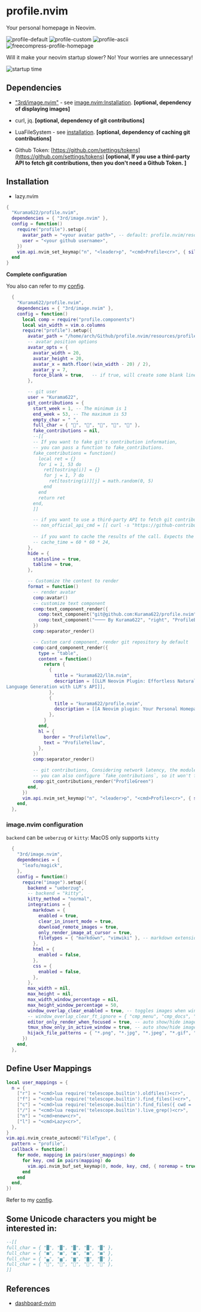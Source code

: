 # profile.nvim

Your personal homepage in Neovim.

![profile-default](https://github.com/user-attachments/assets/ec627c79-ebac-46f5-8728-57472836642a)
![profile-custom](https://github.com/user-attachments/assets/24f8d775-f484-47a1-a278-b011817db08b)
![profile-ascii](https://github.com/user-attachments/assets/8987ecac-4e98-4aec-8f04-26f0ad598603)
![freecompress-profile-homepage](https://github.com/user-attachments/assets/890bade1-609c-4a95-8329-841831428310)


Will it make your neovim startup slower? No! Your worries are unnecessary!

![startup time](https://github.com/user-attachments/assets/121fd395-7631-4400-9ff0-351fc6f94786)


## Dependencies

- ["3rd/image.nvim"](https://github.com/3rd/image.nvim) - see [image.nvim:Installation](https://github.com/3rd/image.nvim?tab=readme-ov-file#installation).   **\[optional, dependency of displaying images\]**


- curl, jq.  **\[optional, dependency of git contributions\]**

- LuaFileSystem - see [installation](https://lunarmodules.github.io/luafilesystem/manual.html#installation). **\[optional, dependency of caching git contributions\]**

- Github Token: [https://github.com/settings/tokens](https://github.com/settings/tokens) **\[optional, If you use a third-party API to fetch git contributions, then you don't need a Github Token. \]**

## Installation

- lazy.nvim

```lua
{
  "Kurama622/profile.nvim",
  dependencies = { "3rd/image.nvim" },
  config = function()
    require("profile").setup({
      avatar_path = "<your avatar path>", -- default: profile.nvim/resources/profile.png
      user = "<your github username>",
    })
    vim.api.nvim_set_keymap("n", "<leader>p", "<cmd>Profile<cr>", { silent = true })
  end
}
```


**Complete configuration**

You also can refer to my [config](https://github.com/Kurama622/.lazyvim/blob/main/lua/plugins/profile.lua).

```lua
  {
    "Kurama622/profile.nvim",
    dependencies = { "3rd/image.nvim" },
    config = function()
      local comp = require("profile.components")
      local win_width = vim.o.columns
      require("profile").setup({
        avatar_path = "/home/arch/Github/profile.nvim/resources/profile.png",
        -- avatar position options
        avatar_opts = {
          avatar_width = 20,
          avatar_height = 20,
          avatar_x = math.floor((win_width - 20) / 2),
          avatar_y = 7,
          force_blank = true,   -- if true, will create some blank lines (avatar_height + avatar_y)
        },

        -- git user
        user = "Kurama622",
        git_contributions = {
          start_week = 1, -- The minimum is 1
          end_week = 53, -- The maximum is 53
          empty_char = " ",
          full_char = { "", "󰧞", "", "", "" },
          fake_contributions = nil,
          --[[
          -- If you want to fake git's contribution information,
          -- you can pass a function to fake_contributions.
          fake_contributions = function()
            local ret = {}
            for i = 1, 53 do
              ret[tostring(i)] = {}
              for j = 1, 7 do
                ret[tostring(i)][j] = math.random(0, 5)
              end
            end
            return ret
          end,
          ]]

          -- if you want to use a third-party API to fetch git contributions
          -- non_official_api_cmd = [[ curl -s "https://github-contributions-api.jogruber.de/v4/%s?y=$(date -d "1 year ago" +%%Y)&y=$(date +%%Y)" | jq '.contributions' | jq --arg start $(date -d "1 year ago" +%%Y-%%m-%%d) --arg end $(date +%%Y-%%m-%%d) '.[] | select((.date >= $start) and (.date <= $end))' | jq -s 'sort_by(.date) | map(.count) | . as $array | reduce range(0; length; 7) as $i ({}; . + {($i/7+1 | tostring): $array[$i:$i+7]})' ]],
          
          -- if you want to cache the results of the call. Expects the time in seconds
          -- cache_time = 60 * 60 * 24,
        },
        hide = {
          statusline = true,
          tabline = true,
        },

        -- Customize the content to render
        format = function()
          -- render avatar
          comp:avatar()
          -- customize text component
          comp:text_component_render({
            comp:text_component("git@github.com:Kurama622/profile.nvim", "center", "ProfileRed"),
            comp:text_component("──── By Kurama622", "right", "ProfileBlue"),
          })
          comp:separator_render()

          -- Custom card component, render git repository by default
          comp:card_component_render({
            type = "table",
            content = function()
              return {
                {
                  title = "kurama622/llm.nvim",
                  description = [[LLM Neovim Plugin: Effortless Natural
Language Generation with LLM's API]],
                },
                {
                  title = "kurama622/profile.nvim",
                  description = [[A Neovim plugin: Your Personal Homepage]],
                },
              }
            end,
            hl = {
              border = "ProfileYellow",
              text = "ProfileYellow",
            },
          })
          comp:separator_render()

          -- git contributions, Considering network latency, the module will render asynchronously.
          -- you can also configure `fake_contributions`, so it won't fetch data from the Github
          comp:git_contributions_render("ProfileGreen")
        end,
      })
      vim.api.nvim_set_keymap("n", "<leader>p", "<cmd>Profile<cr>", { silent = true })
    end,
  },
```

### image.nvim configuration

`backend` can be `ueberzug` or `kitty`: MacOS only supports `kitty`

```lua
  {
    "3rd/image.nvim",
    dependencies = {
      "leafo/magick",
    },
    config = function()
      require("image").setup({
        backend = "ueberzug",
        -- backend = "kitty",
        kitty_method = "normal",
        integrations = {
          markdown = {
            enabled = true,
            clear_in_insert_mode = true,
            download_remote_images = true,
            only_render_image_at_cursor = true,
            filetypes = { "markdown", "vimwiki" }, -- markdown extensions (ie. quarto) can go here
          },
          html = {
            enabled = false,
          },
          css = {
            enabled = false,
          },
        },
        max_width = nil,
        max_height = nil,
        max_width_window_percentage = nil,
        max_height_window_percentage = 50,
        window_overlap_clear_enabled = true, -- toggles images when windows are overlapped
        -- window_overlap_clear_ft_ignore = { "cmp_menu", "cmp_docs", "" },
        editor_only_render_when_focused = true, -- auto show/hide images when the editor gains/looses focus
        tmux_show_only_in_active_window = true, -- auto show/hide images in the correct Tmux window (needs visual-activity off)
        hijack_file_patterns = { "*.png", "*.jpg", "*.jpeg", "*.gif", "*.webp", "*.avif" }, -- render image files as images when opened
      })
    end,
  },
```

## Define User Mappings

```lua
local user_mappings = {
  n = {
    ["r"] = "<cmd>lua require('telescope.builtin').oldfiles()<cr>",
    ["f"] = "<cmd>lua require('telescope.builtin').find_files()<cr>",
    ["c"] = "<cmd>lua require('telescope.builtin').find_files({ cwd = '$HOME/.config/nvim' })<cr>",
    ["/"] = "<cmd>lua require('telescope.builtin').live_grep()<cr>",
    ["n"] = "<cmd>enew<cr>",
    ["l"] = "<cmd>Lazy<cr>",
  },
}
vim.api.nvim_create_autocmd("FileType", {
  pattern = "profile",
  callback = function()
    for mode, mapping in pairs(user_mappings) do
      for key, cmd in pairs(mapping) do
        vim.api.nvim_buf_set_keymap(0, mode, key, cmd, { noremap = true, silent = true })
      end
    end
  end,
})
```
Refer to my [config](https://github.com/Kurama622/.lazyvim/blob/main/lua/plugins/profile.lua).


## Some Unicode characters you might be interested in:

```lua
--[[
full_char = { "█", "█", "█", "█", "█" },
full_char = { "■", "■", "■", "■", "■" },
full_char = { "▄", "▅", "▆", "▇", "█" },
full_char = { "", "󰧞", "", "", "" },
]]
```

## References

- [dashboard-nvim](https://github.com/nvimdev/dashboard-nvim)
